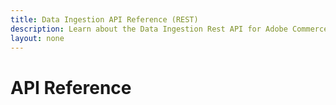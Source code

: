 ```yaml
---
title: Data Ingestion API Reference (REST)
description: Learn about the Data Ingestion Rest API for Adobe Commerce Optimizer.
layout: none
---
```


# API Reference

<RedoclyAPIBlock src="https://raw.githubusercontent.com/AdobeDocs/commerce-services/refs/heads/main/src/openapi/data-ingestion-schema-v1.yaml" width="600px" disableSidebar="false" scrollYOffset={64} hideTryItPanel="true" nativeScrollbars="true" ctrlFHijack="true" layout="stacked"/>
